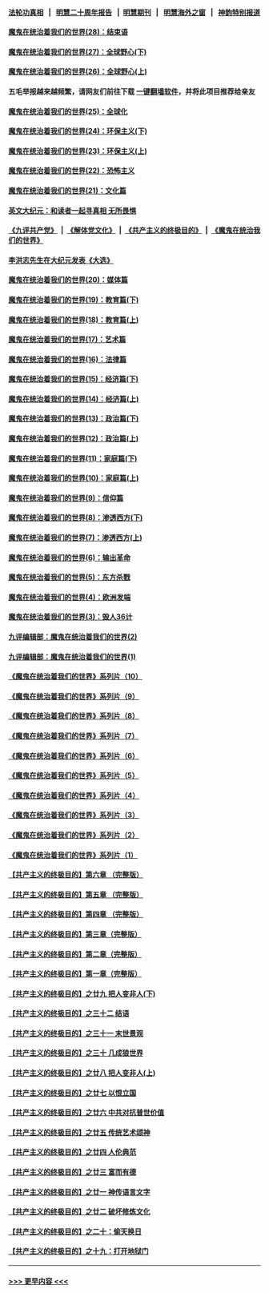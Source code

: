 #### [法轮功真相](https://github.com/gfw-breaker/truth/blob/master/README.md?t=0) &nbsp;&nbsp;|&nbsp;&nbsp; [明慧二十周年报告](https://github.com/gfw-breaker/mh-reports/blob/master/README.md?t=0) &nbsp;&nbsp;|&nbsp;&nbsp;[明慧期刊](https://github.com/gfw-breaker/mh-qikan) &nbsp;&nbsp;|&nbsp;&nbsp; [明慧海外之窗](https://github.com/gfw-breaker/mh-news/blob/master/README.md?t=0) &nbsp;&nbsp;|&nbsp;&nbsp; [神韵特别报道](https://github.com/gfw-breaker/mh-news/blob/master/shenyun.md?t=0)
#### [魔鬼在统治着我们的世界(28)：结束语](../pages/nsc422/n10936246.md?t=07041601) 
#### [魔鬼在统治着我们的世界(27)：全球野心(下)](../pages/nsc422/n10928319.md?t=07041601) 
#### [魔鬼在统治着我们的世界(26)：全球野心(上)](../pages/nsc422/n10900318.md?t=07041601) 
#### 五毛举报越来越频繁，请网友们前往下载 [一键翻墙软件](https://github.com/gfw-breaker/ssr-accounts)，并将此项目推荐给亲友
#### [魔鬼在统治着我们的世界(25)：全球化](../pages/nsc422/n10788205.md?t=07041601) 
#### [魔鬼在统治着我们的世界(24)：环保主义(下)](../pages/nsc422/n10695307.md?t=07041601) 
#### [魔鬼在统治着我们的世界(23)：环保主义(上)](../pages/nsc422/n10688613.md?t=07041601) 
#### [魔鬼在统治着我们的世界(22)：恐怖主义](../pages/nsc422/n10614727.md?t=07041601) 
#### [魔鬼在统治着我们的世界(21)：文化篇](../pages/nsc422/n10597706.md?t=07041601) 
#### [英文大纪元：和读者一起寻真相 无所畏惧](../pages/nsc422/n12542027.md?t=07041601) 
#### [《九评共产党》](https://github.com/begood0513/9ping.md/blob/master/README.md) &nbsp;|&nbsp; [《解体党文化》](../../../../jtdwh.md/blob/master/README.md)  &nbsp;|&nbsp; [《共产主义的终极目的》](../../../../gczydzjmd.md/blob/master/README.md) &nbsp;|&nbsp; [《魔鬼在统治我们的世界》](../../../../mgztzwmdsj.md/blob/master/README.md) 
#### [李洪志先生在大纪元发表《大选》](../pages/nsc422/n12534746.md?t=07041601) 
#### [魔鬼在统治着我们的世界(20)：媒体篇](../pages/nsc422/n10586579.md?t=07041601) 
#### [魔鬼在统治着我们的世界(19)：教育篇(下)](../pages/nsc422/n10564808.md?t=07041601) 
#### [魔鬼在统治着我们的世界(18)：教育篇(上)](../pages/nsc422/n10526970.md?t=07041601) 
#### [魔鬼在统治着我们的世界(17)：艺术篇](../pages/nsc422/n10499093.md?t=07041601) 
#### [魔鬼在统治着我们的世界(16)：法律篇](../pages/nsc422/n10485969.md?t=07041601) 
#### [魔鬼在统治着我们的世界(15)：经济篇(下)](../pages/nsc422/n10469975.md?t=07041601) 
#### [魔鬼在统治着我们的世界(14)：经济篇(上)](../pages/nsc422/n10457370.md?t=07041601) 
#### [魔鬼在统治着我们的世界(13)：政治篇(下)](../pages/nsc422/n10448270.md?t=07041601) 
#### [魔鬼在统治着我们的世界(12)：政治篇(上)](../pages/nsc422/n10444576.md?t=07041601) 
#### [魔鬼在统治着我们的世界(11)：家庭篇(下)](../pages/nsc422/n10440961.md?t=07041601) 
#### [魔鬼在统治着我们的世界(10)：家庭篇(上)](../pages/nsc422/n10435448.md?t=07041601) 
#### [魔鬼在统治着我们的世界(9)：信仰篇](../pages/nsc422/n10432159.md?t=07041601) 
#### [魔鬼在统治着我们的世界(8)：渗透西方(下)](../pages/nsc422/n10429603.md?t=07041601) 
#### [魔鬼在统治着我们的世界(7)：渗透西方(上)](../pages/nsc422/n10426013.md?t=07041601) 
#### [魔鬼在统治着我们的世界(6)：输出革命](../pages/nsc422/n10421536.md?t=07041601) 
#### [魔鬼在统治着我们的世界(5)：东方杀戮](../pages/nsc422/n10417707.md?t=07041601) 
#### [魔鬼在统治着我们的世界(4)：欧洲发端](../pages/nsc422/n10414890.md?t=07041601) 
#### [魔鬼在统治着我们的世界(3)：毁人36计](../pages/nsc422/n10411583.md?t=07041601) 
#### [九评编辑部：魔鬼在统治着我们的世界(2)](../pages/nsc422/n10410036.md?t=07041601) 
#### [九评编辑部：魔鬼在统治着我们的世界(1)](../pages/nsc422/n10406825.md?t=07041601) 
#### [《魔鬼在统治着我们的世界》系列片（10）](../pages/nsc422/n12292670.md?t=07041601) 
#### [《魔鬼在统治着我们的世界》系列片（9）](../pages/nsc422/n12290859.md?t=07041601) 
#### [《魔鬼在统治着我们的世界》系列片（8）](../pages/nsc422/n12287445.md?t=07041601) 
#### [《魔鬼在统治着我们的世界》系列片（7）](../pages/nsc422/n12283425.md?t=07041601) 
#### [《魔鬼在统治着我们的世界》系列片（6）](../pages/nsc422/n12282314.md?t=07041601) 
#### [《魔鬼在统治着我们的世界》系列片（5）](../pages/nsc422/n12281419.md?t=07041601) 
#### [《魔鬼在统治着我们的世界》系列片（4）](../pages/nsc422/n12274024.md?t=07041601) 
#### [《魔鬼在统治着我们的世界》系列片（3）](../pages/nsc422/n12271322.md?t=07041601) 
#### [《魔鬼在统治着我们的世界》系列片（2）](../pages/nsc422/n12269049.md?t=07041601) 
#### [《魔鬼在统治着我们的世界》系列片（1）](../pages/nsc422/n12267575.md?t=07041601) 
#### [【共产主义的终极目的】第六章 （完整版）](../pages/nsc422/n11428913.md?t=07041601) 
#### [【共产主义的终极目的】第五章 （完整版）](../pages/nsc422/n11428912.md?t=07041601) 
#### [【共产主义的终极目的】第四章 （完整版）](../pages/nsc422/n11428907.md?t=07041601) 
#### [【共产主义的终极目的】第三章（完整版）](../pages/nsc422/n11428848.md?t=07041601) 
#### [【共产主义的终极目的】第二章（完整版）](../pages/nsc422/n11428831.md?t=07041601) 
#### [【共产主义的终极目的】第一章（完整版）](../pages/nsc422/n11417651.md?t=07041601) 
#### [【共产主义的终极目的】之廿九 把人变非人(下)](../pages/nsc422/n11344140.md?t=07041601) 
#### [【共产主义的终极目的】之三十二 结语](../pages/nsc422/n11360535.md?t=07041601) 
#### [【共产主义的终极目的】之三十一 末世景观](../pages/nsc422/n11351129.md?t=07041601) 
#### [【共产主义的终极目的】之三十 几成狼世界](../pages/nsc422/n11348280.md?t=07041601) 
#### [【共产主义的终极目的】之廿八 把人变非人(上)](../pages/nsc422/n11340492.md?t=07041601) 
#### [【共产主义的终极目的】之廿七 以恨立国](../pages/nsc422/n11336944.md?t=07041601) 
#### [【共产主义的终极目的】之廿六 中共对抗普世价值](../pages/nsc422/n11324785.md?t=07041601) 
#### [【共产主义的终极目的】之廿五 传统艺术颂神](../pages/nsc422/n11296396.md?t=07041601) 
#### [【共产主义的终极目的】之廿四 人伦典范](../pages/nsc422/n11296397.md?t=07041601) 
#### [【共产主义的终极目的】之廿三 富而有德](../pages/nsc422/n11283598.md?t=07041601) 
#### [【共产主义的终极目的】之廿一 神传语言文字](../pages/nsc422/n11263265.md?t=07041601) 
#### [【共产主义的终极目的】之廿二 破坏修炼文化](../pages/nsc422/n11245728.md?t=07041601) 
#### [【共产主义的终极目的】之二十：偷天换日](../pages/nsc422/n11238846.md?t=07041601) 
#### [【共产主义的终极目的】之十九：打开地狱门](../pages/nsc422/n11206376.md?t=07041601) 

----
#### [ >>> 更早内容 <<< ](../indexes/nsc422-earlier.md)

